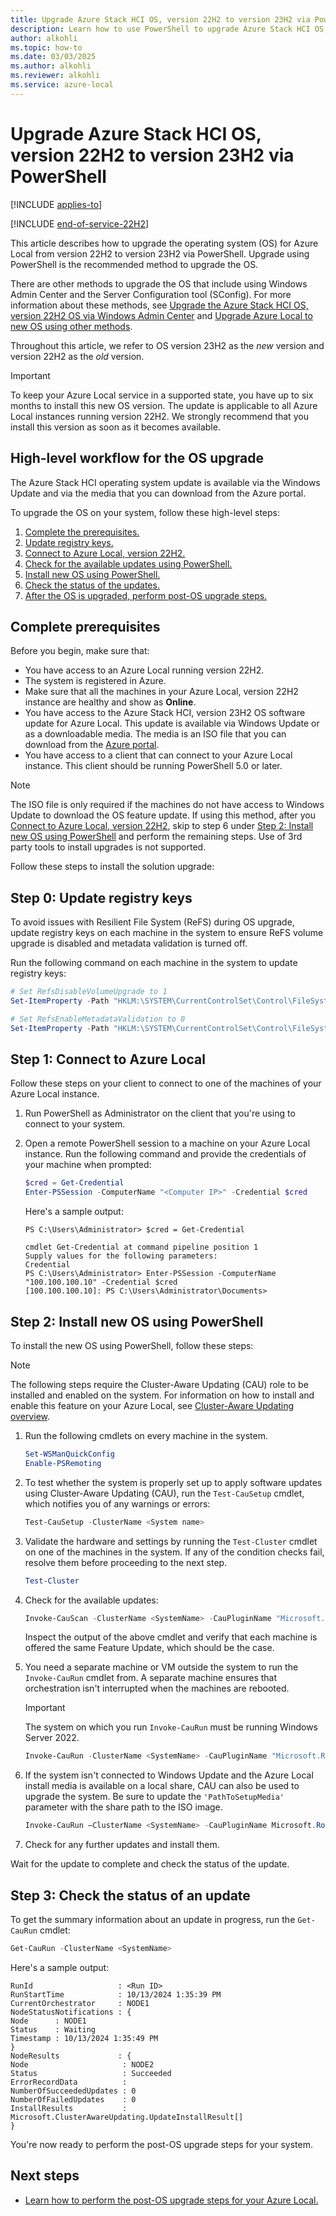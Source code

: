 ```yaml
---
title: Upgrade Azure Stack HCI OS, version 22H2 to version 23H2 via PowerShell
description: Learn how to use PowerShell to upgrade Azure Stack HCI OS, version 22H2 to version 23H2.
author: alkohli
ms.topic: how-to
ms.date: 03/03/2025
ms.author: alkohli
ms.reviewer: alkohli
ms.service: azure-local
---
```


# Upgrade Azure Stack HCI OS, version 22H2 to version 23H2 via PowerShell

[!INCLUDE [applies-to](../includes/hci-applies-to-23h2-22h2.md)]

[!INCLUDE [end-of-service-22H2](../includes/end-of-service-22h2.md)]

This article describes how to upgrade the operating system (OS) for Azure Local from version 22H2 to version 23H2 via PowerShell. Upgrade using PowerShell is the recommended method to upgrade the OS.

There are other methods to upgrade the OS that include using Windows Admin Center and the Server Configuration tool (SConfig). For more information about these methods, see [Upgrade the Azure Stack HCI OS, version 22H2 OS via Windows Admin Center](./upgrade-22h2-to-23h2-windows-admin-center.md) and [Upgrade Azure Local to new OS using other methods](./upgrade-22h2-to-23h2-other-methods.md).

Throughout this article, we refer to OS version 23H2 as the *new* version and version 22H2 as the *old* version.

> [!IMPORTANT]
> To keep your Azure Local service in a supported state, you have up to six months to install this new OS version. The update is applicable to all Azure Local instances running version 22H2. We strongly recommend that you install this version as soon as it becomes available.

## High-level workflow for the OS upgrade

The Azure Stack HCI operating system update is available via the Windows Update and via the media that you can download from the Azure portal.

To upgrade the OS on your system, follow these high-level steps:

1. [Complete the prerequisites.](#complete-prerequisites)
1. [Update registry keys.](#step-0-update-registry-keys)
1. [Connect to Azure Local, version 22H2.](#step-1-connect-to-azure-local)
1. [Check for the available updates using PowerShell.](#step-1-connect-to-azure-local)
1. [Install new OS using PowerShell.](#step-2-install-new-os-using-powershell)
1. [Check the status of the updates.](#step-3-check-the-status-of-an-update)
1. [After the OS is upgraded, perform post-OS upgrade steps.](#next-steps)

## Complete prerequisites

Before you begin, make sure that:

- You have access to an Azure Local running version 22H2.
- The system is registered in Azure.
- Make sure that all the machines  in your Azure Local, version 22H2 instance are healthy and show as **Online**.
- You have access to the Azure Stack HCI, version 23H2 OS software update for Azure Local. This update is available via Windows Update or as a downloadable media. The media is an ISO file that you can download from the [Azure portal](https://portal.azure.com/#view/Microsoft_Azure_HybridCompute/AzureArcCenterBlade/~/hciGetStarted).
- You have access to a client that can connect to your Azure Local instance. This client should be running PowerShell 5.0 or later.

> [!NOTE]
> The ISO file is only required if the machines do not have access to Windows Update to download the OS feature update. If using this method, after you [Connect to Azure Local, version 22H2](#step-1-connect-to-azure-local), skip to step 6 under [Step 2: Install new OS using PowerShell](#step-2-install-new-os-using-powershell) and perform the remaining steps.
> Use of 3rd party tools to install upgrades is not supported.

Follow these steps to install the solution upgrade:

## Step 0: Update registry keys

To avoid issues with Resilient File System (ReFS) during OS upgrade, update registry keys on each machine in the system to ensure ReFS volume upgrade is disabled and metadata validation is turned off.

Run the following command on each machine in the system to update registry keys:

```powershell
# Set RefsDisableVolumeUpgrade to 1
Set-ItemProperty -Path "HKLM:\SYSTEM\CurrentControlSet\Control\FileSystem" -Name "RefsDisableVolumeUpgrade" -Value 1 -Type DWord -ErrorAction Stop

# Set RefsEnableMetadataValidation to 0
Set-ItemProperty -Path "HKLM:\SYSTEM\CurrentControlSet\Control\FileSystem" -Name "RefsEnableMetadataValidation" -Value 0 -Type DWord  -ErrorAction Stop
```

## Step 1: Connect to Azure Local

Follow these steps on your client to connect to one of the machines of your Azure Local instance.

1. Run PowerShell as Administrator on the client that you're using to connect to your system.
1. Open a remote PowerShell session to a machine on your Azure Local instance. Run the following command and provide the credentials of your machine when prompted:

   ```powershell
   $cred = Get-Credential
   Enter-PSSession -ComputerName "<Computer IP>" -Credential $cred 
   ```
   
   Here's a sample output:

   ```Console
   PS C:\Users\Administrator> $cred = Get-Credential
   
   cmdlet Get-Credential at command pipeline position 1
   Supply values for the following parameters:
   Credential
   PS C:\Users\Administrator> Enter-PSSession -ComputerName "100.100.100.10" -Credential $cred 
   [100.100.100.10]: PS C:\Users\Administrator\Documents>
   ```

## Step 2: Install new OS using PowerShell

To install the new OS using PowerShell, follow these steps:

> [!NOTE]
> The following steps require the Cluster-Aware Updating (CAU) role to be installed and enabled on the system.  For information on how to install and enable this feature on your Azure Local, see [Cluster-Aware Updating overview](/windows-server/failover-clustering/cluster-aware-updating#installing-cluster-aware-updating).

1. Run the following cmdlets on every machine in the system.

   ```PowerShell
   Set-WSManQuickConfig
   Enable-PSRemoting
   ```

1. To test whether the system is properly set up to apply software updates using Cluster-Aware Updating (CAU), run the `Test-CauSetup` cmdlet, which notifies you of any warnings or errors:

   ```PowerShell
   Test-CauSetup -ClusterName <System name>
   ```

1. Validate the hardware and settings by running the `Test-Cluster` cmdlet on one of the machines in the system. If any of the condition checks fail, resolve them before proceeding to the next step. <!--ASK-->

   ```PowerShell
   Test-Cluster
   ```

1. Check for the available updates:

   ```PowerShell
   Invoke-CauScan -ClusterName <SystemName> -CauPluginName "Microsoft.RollingUpgradePlugin" -CauPluginArguments @{'WuConnected'='true';} -Verbose | fl *
   ```

   Inspect the output of the above cmdlet and verify that each machine is offered the same Feature Update, which should be the case. <!--ASK-->

1. You need a separate machine or VM outside the system to run the `Invoke-CauRun` cmdlet from. A separate machine ensures that orchestration isn't interrupted when the machines are rebooted.

    > [!IMPORTANT]
    > The system on which you run `Invoke-CauRun` must be running Windows Server 2022. <!--ASK-->

   ```PowerShell
   Invoke-CauRun -ClusterName <SystemName> -CauPluginName "Microsoft.RollingUpgradePlugin" -CauPluginArguments @{'WuConnected'='true';} -Verbose -EnableFirewallRules -Force
   ```

1. If the system isn't connected to Windows Update and the Azure Local install media is available on a local share, CAU can also be used to upgrade the system. Be sure to update the `'PathToSetupMedia'` parameter with the share path to the ISO image.

   ```powershell
   Invoke-CauRun –ClusterName <SystemName> -CauPluginName Microsoft.RollingUpgradePlugin -CauPluginArguments @{ 'WuConnected'='false';'PathToSetupMedia'='\some\path\'; 'UpdateClusterFunctionalLevel'='true'; } -Force
   ```

1. Check for any further updates and install them.

Wait for the update to complete and check the status of the update.

## Step 3: Check the status of an update

To get the summary information about an update in progress, run the `Get-CauRun` cmdlet:

```PowerShell
Get-CauRun -ClusterName <SystemName>
```

Here's a sample output: <!--ASK-->

```output
RunId                   : <Run ID> 
RunStartTime            : 10/13/2024 1:35:39 PM 
CurrentOrchestrator     : NODE1 
NodeStatusNotifications : { 
Node      : NODE1 
Status    : Waiting 
Timestamp : 10/13/2024 1:35:49 PM 
} 
NodeResults             : { 
Node                     : NODE2 
Status                   : Succeeded 
ErrorRecordData          : 
NumberOfSucceededUpdates : 0 
NumberOfFailedUpdates    : 0 
InstallResults           : Microsoft.ClusterAwareUpdating.UpdateInstallResult[] 
}
```

You're now ready to perform the post-OS upgrade steps for your system.

## Next steps

- [Learn how to perform the post-OS upgrade steps for your Azure Local.](./post-upgrade-steps.md)
